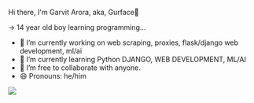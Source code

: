 Hi there, I'm Garvit Arora, aka, Gurface👋

-> 14 year old boy learning programming...

- 🔭 I’m currently working on web scraping, proxies, flask/django web development, ml/ai
- 🌱 I’m currently learning Python DJANGO, WEB DEVELOPMENT, ML/AI
- 👯 I’m free to collaborate with anyone.
- 😄 Pronouns: he/him

<img src="https://img.shields.io/badge/langchain-1C3C3C?style=for-the-badge&logo=langchain&logoColor=white"/>
